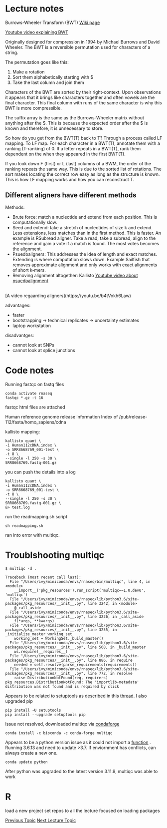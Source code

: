 # Lecture notes
Burrows-Wheeler Transform (BWT)
[Wiki page](https://en.wikipedia.org/wiki/Burrows%E2%80%93Wheeler_transform)

[Youtube video explaining BWT](https://www.youtube.com/watch?v=4n7NPk5lwbI)

Originally designed for compression in 1994 by Michael Burrows and David Wheeler. The BWT is a reversible permutation used for characters of a string.

The permutation goes like this:
1. Make a rotation
2. Sort them alphabetically starting with $
3. Take the last column and join them

Characters of the BWT are sorted by their right-context. Upon observations it appears that it brings like characters together and often vowels are the final character. This final column with runs of the same character is why this BWT is more compressible.

The suffix array is the same as the Burrows-Wheeler matrix without anything after the $. This is because the expected order after the $ is known and therefore, it is unnecessary to store.

So how do you get from the BWT(T) back to T? Through a process called LF mapping. To LF map. For each character in a BWT(T), annotate them with a ranking (T-ranking) of 0. If a letter repeats in a BWT(T), rank them dependent on the when they appeared in the first BWT(T). 

If you look down F (first) or L (last) columns of a BWM, the order of the ranking repeats the same way. This is due to the sorted list of rotations. The sort makes locating the correct row easy as long as the structure is known. This is how LF mapping works and how you can reconstruct T.

## Different aligners have different methods

Methods:
- Brute force: match a nucleotide and extend from each position. This is computationally slow.
- Seed and extend: take a stretch of nucleotides of size k and extend. Less extensions, less matches than in the first method. This is faster. An example is RSubread aligner. Take a read, take a subread, align to the reference and gain a vote if a match is found. The most votes becomes the alignment.
- Psuedoaligners: This addresses the idea of length and exact matches. Extending is where computation slows down. Example Sailfish that removes approximate alignment and only works with exact alignments of short k-mers.
- Removing alignment altogether: Kallisto
[Youtube video about psuedoalignment](https://www.youtube.com/watch?v=94wphB3GKBM)
<br>
[A video regaarding aligners](https://youtu.be/b4tVokh6Law)

advantages:
- faster
- bootstrapping -> technical replicates -> uncertainty estimates
- laptop workstation

disadvantges:
- cannot look at SNPs
- cannot look at splice junctions


# Code notes
Running fastqc on fastq files

```
conda activate rnaseq
fastqc *.gz -t 16
```

fastqc html files are attached

Human reference genome release information
Index of /pub/release-112/fasta/homo_sapiens/cdna

kallisto mapping:

```
kallisto quant \
-i Human112cDNA.index \
-o SRR8668769_001-test \
-t 8 \
--single -l 250 -s 30 \
SRR8668769.fastq-001.gz 
```
you can push the details into a log
```
kallisto quant \
-i Human112cDNA.index \
-o SRR8668769_001-test \
-t 8 \
--single -l 250 -s 30 \
SRR8668769.fastq-001.gz \
&> test.log 
```

run the readmapping.sh script
```
sh readmapping.sh
```

ran into error with multiqc. 
# Troublshooting multiqc

```
$ multiqc -d .

Traceback (most recent call last):
  File "/Users/ivy/miniconda/envs/rnaseq/bin/multiqc", line 4, in <module>
    __import__('pkg_resources').run_script('multiqc==1.0.dev0', 'multiqc')
  File "/Users/ivy/miniconda/envs/rnaseq/lib/python3.6/site-packages/pkg_resources/__init__.py", line 3242, in <module>
    @_call_aside
  File "/Users/ivy/miniconda/envs/rnaseq/lib/python3.6/site-packages/pkg_resources/__init__.py", line 3226, in _call_aside
    f(*args, **kwargs)
  File "/Users/ivy/miniconda/envs/rnaseq/lib/python3.6/site-packages/pkg_resources/__init__.py", line 3255, in _initialize_master_working_set
    working_set = WorkingSet._build_master()
  File "/Users/ivy/miniconda/envs/rnaseq/lib/python3.6/site-packages/pkg_resources/__init__.py", line 568, in _build_master
    ws.require(__requires__)
  File "/Users/ivy/miniconda/envs/rnaseq/lib/python3.6/site-packages/pkg_resources/__init__.py", line 886, in require
    needed = self.resolve(parse_requirements(requirements))
  File "/Users/ivy/miniconda/envs/rnaseq/lib/python3.6/site-packages/pkg_resources/__init__.py", line 772, in resolve
    raise DistributionNotFound(req, requirers)
pkg_resources.DistributionNotFound: The 'importlib-metadata' distribution was not found and is required by click
```

Appears to be related to setuptools as described in this [thread](https://github.com/pypa/twine/issues/724#issuecomment-753503728). I also upgraded pip
```
pip install -U setuptools
pip install --upgrade setuptools pip
```

Issue not resolved, downloaded multiqc via [condaforge](https://stackoverflow.com/questions/74146947/error-installing-multiqc-from-conda-importlib-metadata)
```
conda install -c bioconda -c conda-forge multiqc
```

Appears to be a python version issue as it could not import a [function](https://stackoverflow.com/questions/52889746/cant-import-annotations-from-future) . Running 3.6.13 and need to update >3.7. If enviornment has conflicts, can always create a new one.
```
conda update python
```
After python was upgraded to the latest version 3.11.9, multiqc was able to work

# R
load a new project
set repos to all
the lecture focused on loading packages

[Previous Topic](../Lecture02:SettingUp/Lecture2.md)
[Next Lecture Topic](../Lecture04:RNAseqCount/Lecture04.md)
